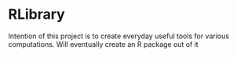 # RLibrary

Intention of this project is to create everyday useful tools for various computations.
Will eventually create an R package out of it
